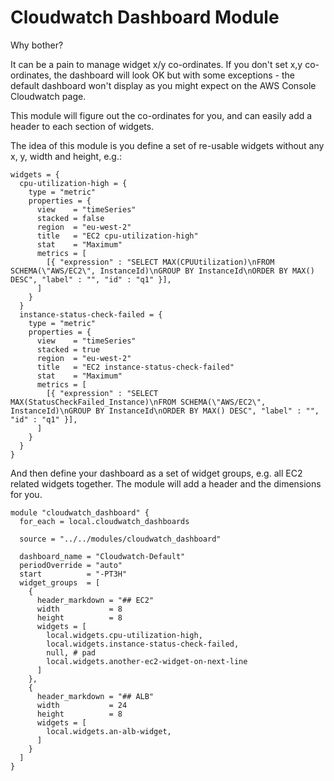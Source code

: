 # Cloudwatch Dashboard Module

Why bother?

It can be a pain to manage widget x/y co-ordinates.
If you don't set x,y co-ordinates, the dashboard will look OK
but with some exceptions - the default dashboard won't display
as you might expect on the AWS Console Cloudwatch page.

This module will figure out the co-ordinates for you, and can
easily add a header to each section of widgets.

The idea of this module is you define a set of re-usable
widgets without any x, y, width and height, e.g.:

```
widgets = {
  cpu-utilization-high = {
    type = "metric"
    properties = {
      view    = "timeSeries"
      stacked = false
      region  = "eu-west-2"
      title   = "EC2 cpu-utilization-high"
      stat    = "Maximum"
      metrics = [
        [{ "expression" : "SELECT MAX(CPUUtilization)\nFROM SCHEMA(\"AWS/EC2\", InstanceId)\nGROUP BY InstanceId\nORDER BY MAX() DESC", "label" : "", "id" : "q1" }],
      ]
    }
  }
  instance-status-check-failed = {
    type = "metric"
    properties = {
      view    = "timeSeries"
      stacked = true
      region  = "eu-west-2"
      title   = "EC2 instance-status-check-failed"
      stat    = "Maximum"
      metrics = [
        [{ "expression" : "SELECT MAX(StatusCheckFailed_Instance)\nFROM SCHEMA(\"AWS/EC2\", InstanceId)\nGROUP BY InstanceId\nORDER BY MAX() DESC", "label" : "", "id" : "q1" }],
      ]
    }
  }
}
```

And then define your dashboard as a set of widget groups, e.g.
all EC2 related widgets together. The module will add a header and
the dimensions for you.

```
module "cloudwatch_dashboard" {
  for_each = local.cloudwatch_dashboards

  source = "../../modules/cloudwatch_dashboard"

  dashboard_name = "Cloudwatch-Default"
  periodOverride = "auto"
  start          = "-PT3H"
  widget_groups  = [
    {
      header_markdown = "## EC2"
      width           = 8
      height          = 8
      widgets = [
        local.widgets.cpu-utilization-high,
        local.widgets.instance-status-check-failed,
        null, # pad
        local.widgets.another-ec2-widget-on-next-line
      ]
    },
    {
      header_markdown = "## ALB"
      width           = 24
      height          = 8
      widgets = [
        local.widgets.an-alb-widget,
      ]
    }
  ]
}
```
